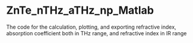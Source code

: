 # ZnTe_nTHz_aTHz_np_Matlab
The code for the calculation, plotting, and exporting refractive index, absorption coefficient both in THz range, and refractive index in IR range
